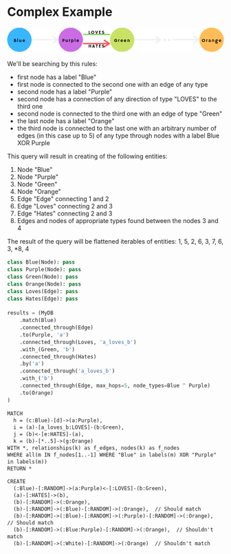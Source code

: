 # Complex Example

![complex](images/complex.png)

We'll be searching by this rules:
 - first node has a label "Blue"
 - first node is connected to the second one with an edge of any type
 - second node has a label "Purple"
 - second node has a connection of any direction of type "LOVES" to the third
      one
 - second node is connected to the third one with an edge of type "Green"
 - the last node has a label "Orange"
 - the third node is connected to the last one with an arbitrary number of edges
     (in this case up to 5) of any type through nodes with a label Blue XOR
     Purple

This query will result in creating of the following entities:
1) Node "Blue"
1) Node "Purple"
1) Node "Green"
1) Node "Orange"
1) Edge "Edge" connecting 1 and 2
1) Edge "Loves" connecting 2 and 3
1) Edge "Hates" connecting 2 and 3
1) Edges and nodes of appropriate types found between the nodes 3 and 4

The result of the query will be flattened iterables of entities:
1, 5, 2, 6, 3, 7, 6, 3, *8, 4

```python
class Blue(Node): pass
class Purple(Node): pass
class Green(Node): pass
class Orange(Node): pass
class Loves(Edge): pass
class Hates(Edge): pass

results = (MyDB
    .match(Blue)
    .connected_through(Edge)
    .to(Purple, 'a')
    .connected_through(Loves, 'a_loves_b')
    .with_(Green, 'b')
    .connected_through(Hates)
    .by('a')
    .connected_through('a_loves_b')
    .with_('b')
    .connected_through(Edge, max_hops=5, node_types=Blue ^ Purple)
    .to(Orange)
)
```

```cypher
MATCH
  h = (c:Blue)-[d]->(a:Purple),
  i = (a)-[a_loves_b:LOVES]-(b:Green),
  j = (b)<-[e:HATES]-(a),
  k = (b)-[*..5]->(g:Orange)
WITH *, relationships(k) as f_edges, nodes(k) as f_nodes
WHERE all(m IN f_nodes[1..-1] WHERE "Blue" in labels(m) XOR "Purple" in labels(m))
RETURN *
```

```cypher
CREATE
  (:Blue)-[:RANDOM]->(a:Purple)<-[:LOVES]-(b:Green),
  (a)-[:HATES]->(b),
  (b)-[:RANDOM]->(:Orange),
  (b)-[:RANDOM]->(:Blue)-[:RANDOM]->(:Orange),  // Should match
  (b)-[:RANDOM]->(:Blue)-[:RANDOM]->(:Purple)-[:RANDOM]->(:Orange),  // Should match
  (b)-[:RANDOM]->(:Blue:Purple)-[:RANDOM]->(:Orange),  // Shouldn't match
  (b)-[:RANDOM]->(:White)-[:RANDOM]->(:Orange)  // Shouldn't match
```
